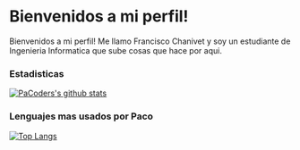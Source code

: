 #                  Bienvenidos a mi perfil!

Bienvenidos a mi perfil! Me llamo Francisco Chanivet y soy un estudiante de Ingenieria Informatica que sube cosas que hace por aqui.
### Estadisticas
[![PaCoders's github stats](https://github-readme-stats.vercel.app/api?username=PaCoders&theme=radical)](https://github.com/anuraghazra/github-readme-stats)
### Lenguajes mas usados por Paco
[![Top Langs](https://github-readme-stats.vercel.app/api/top-langs/?username=PaCoders&langs_count=8&theme=highcontrast)](https://github.com/anuraghazra/github-readme-stats)
